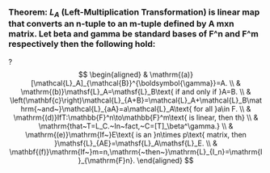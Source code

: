 ### Theorem: $L_{A}$ (Left-Multiplication Transformation) is linear map that converts an n-tuple to an m-tuple defined by A mxn matrix. Let beta and gamma be standard bases of F^n and F^m respectively then the following hold:
?
$$
\begin{aligned}
 & \mathrm{(a)}[\mathcal{L}_A]_{\mathcal{B}}^{\boldsymbol{\gamma}}=A. \\
 & \mathrm{(b)}\mathsf{L}_A=\mathsf{L}_B\text{ if and only if }A=B. \\
 & \left(\mathbf{c}\right)\mathcal{L}_{A+B}=\mathcal{L}_A+\mathcal{L}_B\mathrm{~and~}\mathcal{L}_{aA}=a\mathcal{L}_A\text{ for all }a\in F. \\
 & \mathrm{(d)}IfT:\mathbb{F}^n\to\mathbb{F}^m\text{ is linear, then th} \\
 & \mathrm{that~T=L_C.~In~fact,~C=[T]_\beta^\gamma.} \\
 & \mathrm{(e)}\mathrm{If~}E\text{ is an }n\times p\text{ matrix, then }\mathsf{L}_{AE}=\mathsf{L}_A\mathsf{L}_E. \\
 & \mathbf{(f)}\mathrm{If~}m=n,\mathrm{~then~}\mathrm{L}_{I_n}=\mathrm{I}_{\mathrm{F}n}.
\end{aligned}
$$



